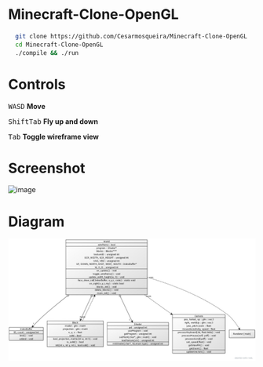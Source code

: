 # Minecraft-Clone-OpenGL
```bash
  git clone https://github.com/Cesarmosqueira/Minecraft-Clone-OpenGL
  cd Minecraft-Clone-OpenGL
  ./compile && ./run
```
# Controls
<kbd>W</kbd><kbd>A</kbd><kbd>S</kbd><kbd>D</kbd> <b>Move</b>
  
<kbd>Shift</kbd><kbd>Tab</kbd> <b>Fly up and down</b>
  
<kbd>Tab</kbd> <b>Toggle wireframe view</b>

# Screenshot
![image](https://user-images.githubusercontent.com/48858334/117560706-ad3b8580-b055-11eb-8fb0-12065deef1cf.png)

# Diagram
![image](Diagram.jpg)
